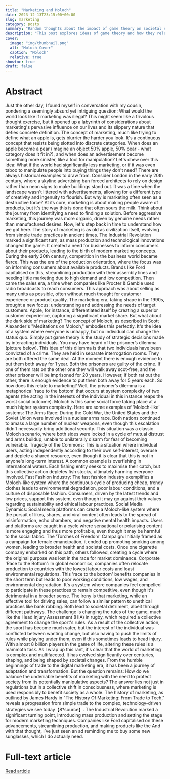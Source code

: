 ```yaml
---
title: "Marketing and Moloch"
date: 2023-12-13T23:15:00+00:00
slug: marketing
category: posts
summary: "Random thoughts about the impact of game theory on societal systems like marketing"
description: "This post explores ideas of game theory and how they relate to marketing."
cover:
  image: "img/thumbnail.png"
  alt: "Moloch Cover"
  caption: "Moloch"
  relative: true
showtoc: true
draft: false
---
```



# Abstract
Just the other day, I found myself in conversation with my cousin, pondering a seemingly absurd yet intriguing question: What would the world look like if marketing was illegal? This might seem like a frivolous thought exercise, but it opened up a labyrinth of considerations about marketing's pervasive influence on our lives and its slippery nature that defies concrete definition.
The concept of marketing, much like trying to define what an apple is, gets blurrier the harder you look. It's a continuous concept that resists being slotted into discrete categories. When does an apple become a pear (imagine an object 50% apple, 50% pear - what category does it fit in?), and when does an advertisement become something more sinister, like a tool for manipulation?
Let's chew over this idea: What if the world had significantly less marketing, or if it was even taboo to manipulate people into buying things they don't need? There are always historical examples to draw from. Consider London in the early 20th century, where a skyline advertising ban forced architects to rely on design rather than neon signs to make buildings stand out. It was a time when the landscape wasn't littered with advertisements, allowing for a different type of creativity and ingenuity to flourish.
But why is marketing often seen as a destructive force? At its core, marketing is about making people aware of products, but it's the way this is done that often sours the milk. Think about the journey from identifying a need to finding a solution. Before aggressive marketing, this journey was more organic, driven by genuine needs rather than manufactured desires.
Now, let's step back in time to understand how we got here. The story of marketing is as old as civilization itself, evolving from simple trade practices in ancient times. The Industrial Revolution marked a significant turn, as mass production and technological innovations changed the game. It created a need for businesses to inform consumers about their products, leading to the birth of modern marketing concepts.
During the early 20th century, competition in the business world became fierce. This was the era of the production orientation, where the focus was on informing consumers about available products. Brands like Ford capitalised on this, streamlining production with their assembly lines and needing little marketing due to high demand and low competition.
Then came the sales era, a time when companies like Procter & Gamble used radio broadcasts to reach consumers. This approach was about selling as many units as possible, often without much thought for customer experience or product quality.
The marketing era, taking shape in the 1990s, brought a new focus: understanding and addressing the needs of target customers. Apple, for instance, differentiated itself by creating a superior customer experience, capturing a significant market share.
But what about the dark side of marketing? The concept of Moloch, as described in Scott Alexander's "Meditations on Moloch," embodies this perfectly. It's the idea of a system where everyone is unhappy, but no individual can change the status quo.
Simply put game theory is the study of strategic decisions made by interacting individuals. You may have heard of the prisoner’s dilemma (picture below). This idea of this dilemma is that two individuals have been convicted of a crime. They are held in separate interrogation rooms. They are both offered the same deal. At the moment there is enough evidence to put them both away for 1 year. Both the prisoners are guilty of the crime. If one of them rats on the other one they will walk away scot-free, and the other prisoner will be imprisoned for 20 years. However, if both rat out the other, there is enough evidence to put them both away for 5 years each.
So how does this relate to marketing?
Well, the prisoner’s dilemma is a metaphorical ‘race to the bottom’ that occurs at system complexity of two agents (the acting in the interests of the individual in this instance reaps the worst social outcome). Moloch is this same social force taking place at a much higher system complexity. Here are some examples of ‘Moloch-like’ systems:
The Arms Race: During the Cold War, the United States and the Soviet Union were involved in a nuclear arms race. Both nations continued to amass a large number of nuclear weapons, even though this escalation didn't necessarily bring additional security. This situation was a classic Moloch scenario, where both sides were locked in a cycle of mutual distrust and arms buildup, unable to unilaterally disarm for fear of becoming vulnerable.
Tragedy of the Commons: This is a situation where individual users, acting independently according to their own self-interest, overuse and deplete a shared resource, even though it is clear that this is not in anyone's long-term interest. A common example is overfishing in international waters. Each fishing entity seeks to maximise their catch, but this collective action depletes fish stocks, ultimately harming everyone involved.
Fast Fashion Industry: The fast fashion industry exemplifies a Moloch-like system where the continuous cycle of producing cheap, trendy clothes leads to environmental degradation, poor labour conditions, and a culture of disposable fashion. Consumers, driven by the latest trends and low prices, support this system, even though it may go against their values regarding sustainability and ethical labour practices.
Social Media Dynamics: Social media platforms can create a Moloch-like system where the pursuit of likes, shares, and viral content often leads to the spread of misinformation, echo chambers, and negative mental health impacts. Users and platforms are caught in a cycle where sensational or polarising content is more engaging and thus more profitable, even though it may be harmful to the social fabric.
The 'Torches of Freedom' Campaign: Initially framed as a campaign for female emancipation, it ended up promoting smoking among women, leading to broader health and societal costs. Once one cigarette company embarked on this path, others followed, creating a cycle where the original purpose was lost in the race for market dominance.
Corporate 'Race to the Bottom': In global economics, companies often relocate production to countries with the lowest labour costs and least environmental regulations. This 'race to the bottom' benefits companies in the short term but leads to poor working conditions, low wages, and environmental degradation. It's a system where companies feel compelled to participate in these practices to remain competitive, even though it's detrimental in a broader sense.
The irony is that marketing, while an effective tool for driving sales, can follow a similar pattern to unethical practices like bank robbing. Both lead to societal detriment, albeit through different pathways. The challenge is changing the rules of the game, much like the Head Injury Assessment (HIA) in rugby, which required a collective agreement to change the sport's rules. As a result of the collective action, the sport has become much safer, but the interest of the individual was conflicted between wanting change, but also having to push the limits of rules while playing under them, even if this sometimes leads to head injury.
With almost 8 billion players in the game of life, altering these rules is a mammoth task.
As I wrap up this rant, it's clear that the world of marketing is complex and multifaceted. It has evolved significantly over centuries, shaping, and being shaped by societal changes. From the humble beginnings of trade to the digital marketing era, it has been a journey of adaptation and transformation. But the question remains: How do we balance the undeniable benefits of marketing with the need to protect society from its potentially manipulative aspects? The answer lies not just in regulations but in a collective shift in consciousness, where marketing is used responsibly to benefit society as a whole.
The history of marketing, as outlined by James Hardy in "The History Of Marketing: From Trade to Tech," reveals a progression from simple trade to the complex, technology-driven strategies we see today【8†source】. The Industrial Revolution marked a significant turning point, introducing mass production and setting the stage for modern marketing techniques. Companies like Ford capitalised on these advancements, streamlining production, and making products like the
And with that thought, I’ve just seen an ad reminding me to buy some new sunglasses, which I do actually need.


# Full-text article
[Read article](https://link/articles/2322/)
